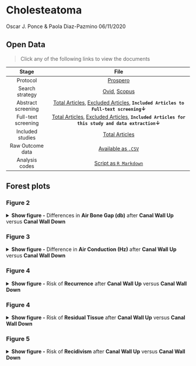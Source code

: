 Cholesteatoma
================
Oscar J. Ponce & Paola Diaz-Pazmino
06/11/2020

## Open Data

> Click any of the following links to view the documents

|        Stage        |                                                                                                                     File                                                                                                                     |
| :-----------------: | :------------------------------------------------------------------------------------------------------------------------------------------------------------------------------------------------------------------------------------------: |
|      Protocol       |                                                                              [Prospero](https://www.crd.york.ac.uk/prospero/display_record.php?RecordID=184029)                                                                              |
|   Search strategy   |                       [Ovid](https://github.com/ponceoscarj/Cholesteatoma/blob/main/2%20Search%20Strategy/ovid.csv), [Scopus](https://github.com/ponceoscarj/Cholesteatoma/blob/main/2%20Search%20Strategy/scopus.csv)                       |
| Abstract screening  |        [Total Articles](https://github.com/ponceoscarj/Cholesteatoma/blob/main/3%20Articles%20for%20Abstract%20Screening/AbstractScreening_TotalStudies.txt), [Excluded Articles](), **`Included Articles to Full-text screening`↓**         |
| Full-text screening | [Total Articles](https://github.com/ponceoscarj/Cholesteatoma/blob/main/4%20Articles%20for%20Full%20Text%20Screening/FulltextScreening_TotalStudies.txt), [Excluded Articles](), **`Included Articles for this study and data extraction`↓** |
|  Included studies   |                                             [Total Articles](https://github.com/ponceoscarj/Cholesteatoma/blob/main/5%20Included%20Articles%20for%20Data%20Extraction/IncludedStudies_SRMA.txt)                                              |
|  Raw Outcome data   |                                                               [Available as `.CSV`](https://github.com/ponceoscarj/Cholesteatoma/blob/main/6%20Extracted%20Data/outcomes.csv)                                                                |
|   Analysis codes    |                                                                      [Script as `R Markdown`](https://github.com/ponceoscarj/Cholesteatoma/blob/main/Cholesteatoma.Rmd)                                                                      |

## Forest plots

### Figure 2

<details>

<summary><b>Show figure -</b> Differences in <b>Air Bone Gap (db)</b>
after <b>Canal Wall Up</b> versus <b>Canal Wall Down</b></summary>

![](Cholesteatoma_files/figure-gfm/abg-1.svg)<!-- -->

</details>

### Figure 3

<details>

<summary><b>Show figure -</b> Difference in <b>Air Conduction (Hz)</b>
after <b>Canal Wall Up</b> versus <b>Canal Wall Down</b></summary>

![](Cholesteatoma_files/figure-gfm/ac-1.svg)<!-- -->

</details>

### Figure 4

<details>

<summary><b>Show figure -</b> Risk of <b>Recurrence</b> after <b>Canal
Wall Up</b> versus <b>Canal Wall Down</b></summary>

![](Cholesteatoma_files/figure-gfm/recurrence-1.svg)<!-- -->

</details>

### Figure 4

<details>

<summary><b>Show figure -</b> Risk of <b>Residual Tissue</b> after
<b>Canal Wall Up</b> versus <b>Canal Wall Down</b></summary>

![](Cholesteatoma_files/figure-gfm/residual-1.svg)<!-- -->

</details>

### Figure 5

<details>

<summary><b>Show figure -</b> Risk of <b>Recidivism</b> after <b>Canal
Wall Up</b> versus <b>Canal Wall Down</b></summary>

![](Cholesteatoma_files/figure-gfm/recidivism-1.svg)<!-- -->

</details>
